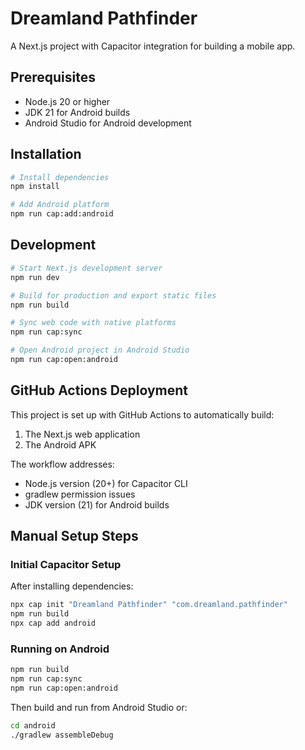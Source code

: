 # Dreamland Pathfinder

A Next.js project with Capacitor integration for building a mobile app.

## Prerequisites

- Node.js 20 or higher
- JDK 21 for Android builds
- Android Studio for Android development

## Installation

```bash
# Install dependencies
npm install

# Add Android platform
npm run cap:add:android
```

## Development

```bash
# Start Next.js development server
npm run dev

# Build for production and export static files
npm run build

# Sync web code with native platforms
npm run cap:sync

# Open Android project in Android Studio
npm run cap:open:android
```

## GitHub Actions Deployment

This project is set up with GitHub Actions to automatically build:
1. The Next.js web application
2. The Android APK

The workflow addresses:
- Node.js version (20+) for Capacitor CLI
- gradlew permission issues
- JDK version (21) for Android builds

## Manual Setup Steps

### Initial Capacitor Setup

After installing dependencies:

```bash
npx cap init "Dreamland Pathfinder" "com.dreamland.pathfinder"
npm run build
npx cap add android
```

### Running on Android

```bash
npm run build
npm run cap:sync
npm run cap:open:android
```

Then build and run from Android Studio or:

```bash
cd android
./gradlew assembleDebug
``` 